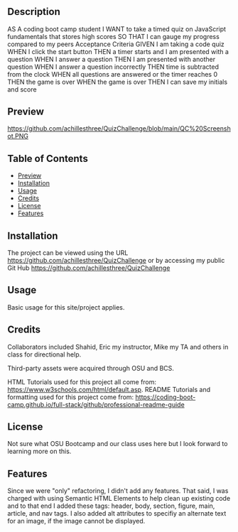 # <QuizChallenge>

## Description

AS A coding boot camp student
I WANT to take a timed quiz on JavaScript fundamentals that stores high scores
SO THAT I can gauge my progress compared to my peers
Acceptance Criteria
GIVEN I am taking a code quiz
WHEN I click the start button
THEN a timer starts and I am presented with a question
WHEN I answer a question
THEN I am presented with another question
WHEN I answer a question incorrectly
THEN time is subtracted from the clock
WHEN all questions are answered or the timer reaches 0
THEN the game is over
WHEN the game is over
THEN I can save my initials and score

## Preview
https://github.com/achillesthree/QuizChallenge/blob/main/QC%20Screenshot.PNG

## Table of Contents
- [Preview](#preview)
- [Installation](#installation)
- [Usage](#usage)
- [Credits](#credits)
- [License](#license)
- [Features](#license)

## Installation

The project can be viewed using the URL https://github.com/achillesthree/QuizChallenge or by accessing my public Git Hub https://github.com/achillesthree/QuizChallenge

## Usage

Basic usage for this site/project applies.

## Credits

Collaborators included Shahid, Eric my instructor, Mike my TA and others in class for directional help.

Third-party assets were acquired through OSU and BCS.

HTML Tutorials used for this project all come from: https://www.w3schools.com/html/default.asp.
README Tutorials and formatting used for this project come from: https://coding-boot-camp.github.io/full-stack/github/professional-readme-guide

## License

Not sure what OSU Bootcamp and our class uses here but I look forward to learning more on this.

## Features

Since we were "only" refactoring, I didn't add any features. That said, I was charged with using Semantic HTML Elements to help clean up existing code and to that end I added these tags: header, body, section, figure, main, article, and nav tags. I also added alt attributes to specifiy an alternate text for an image, if the image cannot be displayed.
